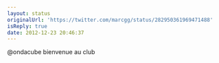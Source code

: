 ```yaml
---
layout: status
originalUrl: 'https://twitter.com/marcgg/status/282950361969471488'
isReply: true
date: 2012-12-23 20:46:37
---
```


@ondacube bienvenue au club
